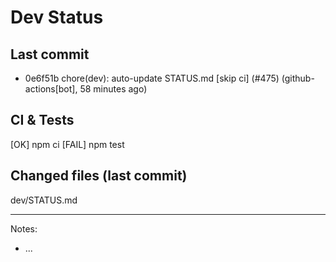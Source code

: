 # Dev Status

## Last commit
- 0e6f51b chore(dev): auto-update STATUS.md [skip ci] (#475) (github-actions[bot], 58 minutes ago)
## CI & Tests
[OK] npm ci
[FAIL] npm test

## Changed files (last commit)
dev/STATUS.md

---
Notes:
- ...
